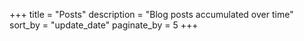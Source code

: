 +++
title = "Posts"
description = "Blog posts accumulated over time"
sort_by = "update_date"
paginate_by = 5
+++
